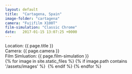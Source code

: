 ```yaml
---
layout: default
title:  "Cartagena, Spain"
image-folder: "cartagena"
camera: "Fujifilm X100T"
film-simulation: "Classic Chrome"
date:   2017-01-15 13:07:25 +0000
---
```


<div class="container">
  <div class="details">
      <div class="details__item">
        <span class="label">Location: </span>{{ page.title }}
      </div>
      <div class="details__item">
        <span class="label">Camera: </span>{{ page.camera }}
      </div>
      <div class="details__item">
        <span class="label">Film Simluation: </span>{{ page.film-simulation }}
      </div>
  </div>
  <div class="photos">
    {% for image in site.static_files %}
      {% if image.path contains '/assets/images' %}
        <img src="{{ image.path }}" alt="">
      {% endif %}
    {% endfor %}
  </div>
</div>
